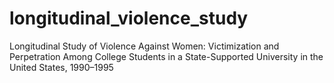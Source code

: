 # longitudinal_violence_study
Longitudinal Study of Violence Against Women: Victimization and Perpetration Among College Students in a State-Supported University in the United States, 1990–1995
